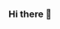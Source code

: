 ### Hi there 👋

<!--
**Josuerodriguers/Josuerodriguers** is a ✨ _special_ ✨ repository because its `README.md` (this file) appears on your GitHub profile.


<img src="https://camo.githubusercontent.
com/98f7cb85209d9a78dee089a14178527b893ad92de8760abbf646be2652920f59/68747470733a2f2f6769746875622d726561646d652d73746174732e766 5 7263656c2e6170702f6170693f757365726e616d653d706564726f2d68656e72697175652d612d73696c766126686964653d73746172732673686f775f 69636f6e733d74727565267468656d653d61707072656e74696365266c696e655f6865696768743d3332" alt="informação"
, pull requests, issue e contribuições" data-canonical-src="https://github-readme-stats.vercel.app/api?username=pedro-henrique-a-silva&hide=stars&show_icons=true&theme=apprentice&line_height=32" estilo ="largura máxima: 100%;">
Here are some ideas to get you started:

- 🔭 I’m currently working on ...
- 🌱 I’m currently learning ...
- 👯 I’m looking to collaborate on ...
- 🤔 I’m looking for help with ...
- 💬 Ask me about ...
- 📫 How to reach me: ...
- 😄 Pronouns: ...
- ⚡ Fun fact: ...
-->
